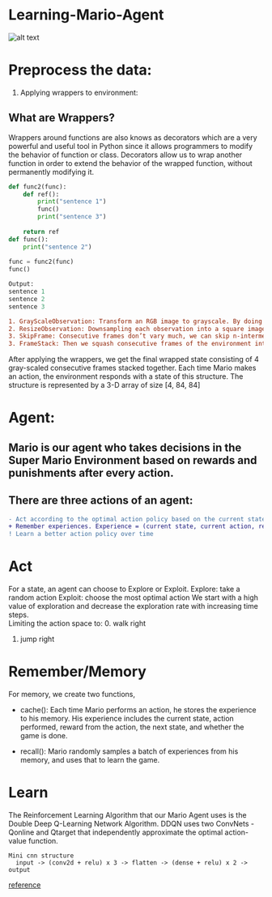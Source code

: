 # Learning-Mario-Agent
![alt text](https://miro.medium.com/max/1002/1*7TLBg5I9DSrvVwebZoA6JQ.gif)

# Preprocess the data:
1. Applying wrappers to environment: 
## What are Wrappers? 
Wrappers around functions are also knows as decorators which are a very powerful and useful tool in Python since it allows programmers to modify the behavior of function or class. Decorators allow us to wrap another function in order to extend the behavior of the wrapped function, without permanently modifying it.
```python
def func2(func):
    def ref():
        print("sentence 1")
        func()
        print("sentence 3")
        
    return ref    
def func():
    print("sentence 2")
    
func = func2(func)
func()

Output: 
sentence 1
sentence 2
sentence 3
```
```diff
1. GrayScaleObservation: Transform an RGB image to grayscale. By doing so reduces the size of the state representation without losing useful information.
2. ResizeObservation: Downsampling each observation into a square image.
3. SkipFrame: Consecutive frames don’t vary much, we can skip n-intermediate frames without losing much information. The n-th frame aggregates rewards accumulated over each skipped frame.
3. FrameStack: Then we squash consecutive frames of the environment into a single observation point to feed to our learning model. This way, we can identify if Mario was landing or jumping based on the direction of his movement in the previous several frames.
```
After applying the wrappers, we get the final wrapped state consisting of 4 gray-scaled consecutive frames stacked together. Each time Mario makes an action, the environment responds with a state of this structure. The structure is represented by a 3-D array of size [4, 84, 84]

# Agent:
## Mario is our agent who takes decisions in the Super Mario Environment based on rewards and punishments after every action. 
## There are three actions of an agent:
```diff
- Act according to the optimal action policy based on the current state (of the environment).
+ Remember experiences. Experience = (current state, current action, reward, next state). Mario caches and later recalls his experiences to update his action policy.
! Learn a better action policy over time

```
# Act
For a state, an agent can choose to Explore or Exploit. 
Explore: take a random action
Exploit: choose the most optimal action 
We start with a high value of exploration and decrease the exploration rate with increasing time steps.\
Limiting the action space to:
0. walk right
1. jump right
# Remember/Memory
For memory, we create two functions, 
- cache(): Each time Mario performs an action, he stores the experience to his memory. His experience includes the current state, action performed, reward from the action, the next state, and whether the game is done.

- recall(): Mario randomly samples a batch of experiences from his memory, and uses that to learn the game.

# Learn
The Reinforcement Learning Algorithm that our Mario Agent uses is the Double Deep Q-Learning Network Algorithm. DDQN uses two ConvNets - Qonline and Qtarget that independently approximate the optimal action-value function. 
```
Mini cnn structure
  input -> (conv2d + relu) x 3 -> flatten -> (dense + relu) x 2 -> output
  ```

[reference](https://pytorch.org/tutorials/intermediate/mario_rl_tutorial.html#conclusion)

